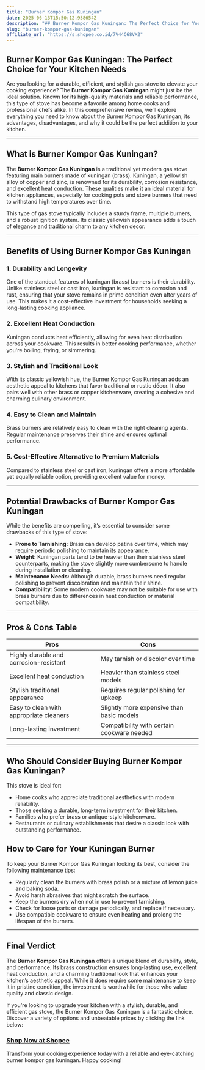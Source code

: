 ```yaml
---
title: "Burner Kompor Gas Kuningan"
date: 2025-06-13T15:50:12.938654Z
description: "## Burner Kompor Gas Kuningan: The Perfect Choice for Your Kitchen Needs..."
slug: "burner-kompor-gas-kuningan"
affiliate_url: "https://s.shopee.co.id/7V44C68VX2"
---
```

## Burner Kompor Gas Kuningan: The Perfect Choice for Your Kitchen Needs

Are you looking for a durable, efficient, and stylish gas stove to elevate your cooking experience? The **Burner Kompor Gas Kuningan** might just be the ideal solution. Known for its high-quality materials and reliable performance, this type of stove has become a favorite among home cooks and professional chefs alike. In this comprehensive review, we’ll explore everything you need to know about the Burner Kompor Gas Kuningan, its advantages, disadvantages, and why it could be the perfect addition to your kitchen.

---

## What is Burner Kompor Gas Kuningan?

The **Burner Kompor Gas Kuningan** is a traditional yet modern gas stove featuring main burners made of kuningan (brass). Kuningan, a yellowish alloy of copper and zinc, is renowned for its durability, corrosion resistance, and excellent heat conduction. These qualities make it an ideal material for kitchen appliances, especially for cooking pots and stove burners that need to withstand high temperatures over time.

This type of gas stove typically includes a sturdy frame, multiple burners, and a robust ignition system. Its classic yellowish appearance adds a touch of elegance and traditional charm to any kitchen decor.

---

## Benefits of Using Burner Kompor Gas Kuningan

### 1. Durability and Longevity

One of the standout features of kuningan (brass) burners is their durability. Unlike stainless steel or cast iron, kuningan is resistant to corrosion and rust, ensuring that your stove remains in prime condition even after years of use. This makes it a cost-effective investment for households seeking a long-lasting cooking appliance.

### 2. Excellent Heat Conduction

Kuningan conducts heat efficiently, allowing for even heat distribution across your cookware. This results in better cooking performance, whether you're boiling, frying, or simmering.

### 3. Stylish and Traditional Look

With its classic yellowish hue, the Burner Kompor Gas Kuningan adds an aesthetic appeal to kitchens that favor traditional or rustic décor. It also pairs well with other brass or copper kitchenware, creating a cohesive and charming culinary environment.

### 4. Easy to Clean and Maintain

Brass burners are relatively easy to clean with the right cleaning agents. Regular maintenance preserves their shine and ensures optimal performance.

### 5. Cost-Effective Alternative to Premium Materials

Compared to stainless steel or cast iron, kuningan offers a more affordable yet equally reliable option, providing excellent value for money.

---

## Potential Drawbacks of Burner Kompor Gas Kuningan

While the benefits are compelling, it’s essential to consider some drawbacks of this type of stove:

- **Prone to Tarnishing:** Brass can develop patina over time, which may require periodic polishing to maintain its appearance.
- **Weight:** Kuningan parts tend to be heavier than their stainless steel counterparts, making the stove slightly more cumbersome to handle during installation or cleaning.
- **Maintenance Needs:** Although durable, brass burners need regular polishing to prevent discoloration and maintain their shine.
- **Compatibility:** Some modern cookware may not be suitable for use with brass burners due to differences in heat conduction or material compatibility.

---

## Pros & Cons Table

| **Pros**                                       | **Cons**                                       |
|------------------------------------------------|------------------------------------------------|
| Highly durable and corrosion-resistant       | May tarnish or discolor over time            |
| Excellent heat conduction                     | Heavier than stainless steel models          |
| Stylish traditional appearance                | Requires regular polishing for upkeep       |
| Easy to clean with appropriate cleaners        | Slightly more expensive than basic models   |
| Long-lasting investment                       | Compatibility with certain cookware needed  |

---

## Who Should Consider Buying Burner Kompor Gas Kuningan?

This stove is ideal for:

- Home cooks who appreciate traditional aesthetics with modern reliability.
- Those seeking a durable, long-term investment for their kitchen.
- Families who prefer brass or antique-style kitchenware.
- Restaurants or culinary establishments that desire a classic look with outstanding performance.

## How to Care for Your Kuningan Burner

To keep your Burner Kompor Gas Kuningan looking its best, consider the following maintenance tips:

- Regularly clean the burners with brass polish or a mixture of lemon juice and baking soda.
- Avoid harsh abrasives that might scratch the surface.
- Keep the burners dry when not in use to prevent tarnishing.
- Check for loose parts or damage periodically, and replace if necessary.
- Use compatible cookware to ensure even heating and prolong the lifespan of the burners.

---

## Final Verdict

The **Burner Kompor Gas Kuningan** offers a unique blend of durability, style, and performance. Its brass construction ensures long-lasting use, excellent heat conduction, and a charming traditional look that enhances your kitchen’s aesthetic appeal. While it does require some maintenance to keep it in pristine condition, the investment is worthwhile for those who value quality and classic design.

If you're looking to upgrade your kitchen with a stylish, durable, and efficient gas stove, the Burner Kompor Gas Kuningan is a fantastic choice. Discover a variety of options and unbeatable prices by clicking the link below:

### **[Shop Now at Shopee](https://s.shopee.co.id/7V44C68VX2)**

Transform your cooking experience today with a reliable and eye-catching burner kompor gas kuningan. Happy cooking!